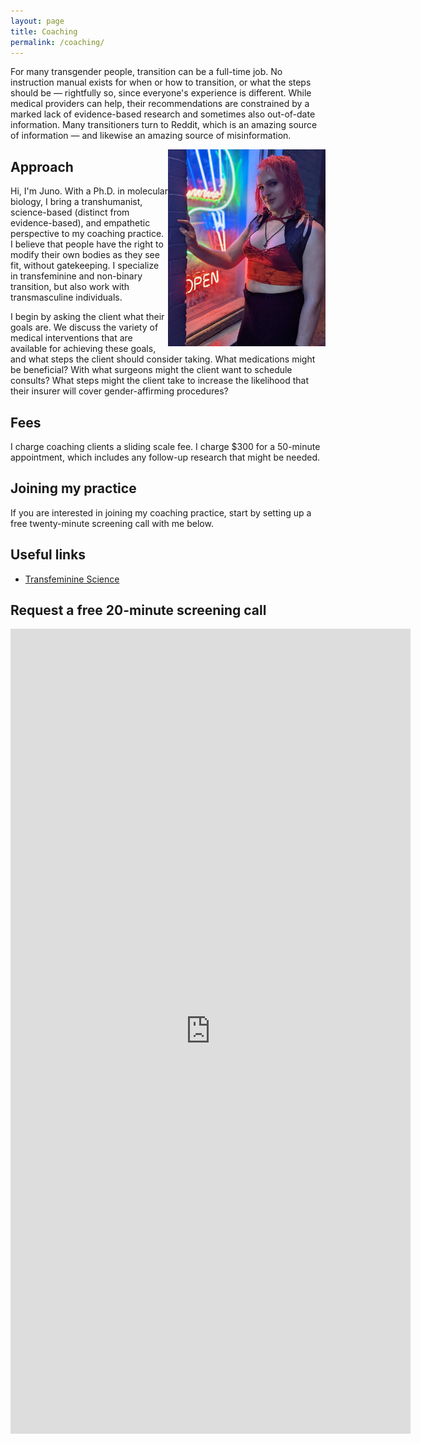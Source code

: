 ```yaml
---
layout: page
title: Coaching
permalink: /coaching/
---
```


For many transgender people, transition can be a full-time job. No instruction manual exists for when or how to transition, or what the steps should be &mdash; rightfully so, since everyone's experience is different. While medical providers can help, their recommendations are constrained by a marked lack of evidence-based research and sometimes also out-of-date information. Many transitioners turn to Reddit, which is an amazing source of information &mdash; and likewise an amazing source of misinformation.

<img alt="Futuristic headshot of Juno, who has bright red hair, a septum piercing, and symmetric vertical labret lip piercings. They are wearing a red and orange crop top, a leather shrug, an ankh necklace, and a black skirt. Juno is partially backlit by a neon display in a window which includes the word 'open.'" src="/assets/images/cyberpunk.jpg" style="width:50%" align="right" />

## Approach

Hi, I'm Juno. With a Ph.D. in molecular biology, I bring a transhumanist, science-based (distinct from evidence-based), and empathetic perspective to my coaching practice. I believe that people have the right to modify their own bodies as they see fit, without gatekeeping. I specialize in transfeminine and non-binary transition, but also work with transmasculine individuals.

I begin by asking the client what their goals are. We discuss the variety of medical interventions that are available for achieving these goals, and what steps the client should consider taking. What medications might be beneficial? With what surgeons might the client want to schedule consults? What steps might the client take to increase the likelihood that their insurer will cover gender-affirming procedures?

## Fees

I charge coaching clients a sliding scale fee. I charge $300 for a 50-minute appointment, which includes any follow-up research that might be needed.

## Joining my practice

If you are interested in joining my coaching practice, start by setting up a free twenty-minute screening call with me below.

## Useful links

* [Transfeminine Science](https://transfemscience.org)

## Request a free 20-minute screening call

<iframe src="https://docs.google.com/forms/d/e/1FAIpQLSetrIS5PwD_UMV6MffdTvZFgp4iPrakCWJSlsS4SBQv6YWuwA/viewform?embedded=true" width="640" height="1288" frameborder="0" marginheight="0" marginwidth="0">Loading…</iframe>

